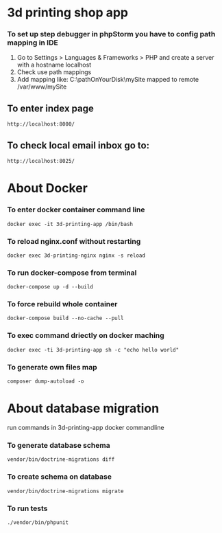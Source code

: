 # 3d printing shop app

### To set up step debugger in phpStorm you have to config path mapping in IDE
1. Go to Settings > Languages & Frameworks > PHP and create a server with a hostname localhost
2. Check use path mappings
3. Add mapping like: C:\pathOnYourDisk\mySite mapped to remote /var/www/mySite

## To enter index page
```http://localhost:8000/```
## To check local email inbox go to:
```http://localhost:8025/```

# About Docker
### To enter docker container command line
```docker exec -it 3d-printing-app /bin/bash```
### To reload nginx.conf without restarting
```docker exec 3d-printing-nginx nginx -s reload```
### To run docker-compose from terminal
```docker-compose up -d --build```
### To force rebuild whole container
```docker-compose build --no-cache --pull```
### To exec command driectly on docker maching
```docker exec -ti 3d-printing-app sh -c "echo hello world"```

### To generate own files map
```composer dump-autoload -o```


# About database migration
run commands in 3d-printing-app docker commandline
### To generate database schema
```vendor/bin/doctrine-migrations diff```

### To create schema on database
```vendor/bin/doctrine-migrations migrate```

### To run tests
```./vendor/bin/phpunit```